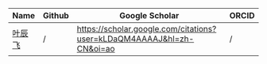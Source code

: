 |  Name  | Github | Google Scholar | ORCID |
|  ----  | ----  | ---- |----|
| [叶辰飞](https://chenfei-ye.github.io) | /  |https://scholar.google.com/citations?user=kLDaQM4AAAAJ&hl=zh-CN&oi=ao|  /|


